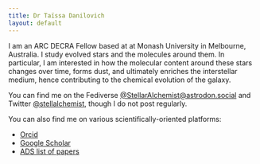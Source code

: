 ```yaml
---
title: Dr Taïssa Danilovich
layout: default
---
```


I am an ARC DECRA Fellow based at at Monash University in Melbourne, Australia. I study evolved stars and the molecules around them. In particular, I am interested in how the molecular content around these stars changes over time, forms dust, and ultimately enriches the interstellar medium, hence contributing to the chemical evolution of the galaxy.

You can find me on the Fediverse [@StellarAlchemist@astrodon.social](https://astrodon.social/@StellarAlchemist) and Twitter [@stellalchemist](https://twitter.com/stellalchemist), though I do not post regularly.

You can also find me on various scientifically-oriented platforms:

* [Orcid](https://orcid.org/0000-0002-1283-6038)
* [Google Scholar](https://scholar.google.be/citations?user=4eCoh3UAAAAJ&hl=en)
* [ADS list of papers](http://tiny.cc/TDanilovichADS)
